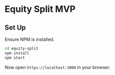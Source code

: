 # Equity Split MVP

## Set Up
Ensure NPM is installed.

```sh
cd equity-split
npm install
npm start
```

Now open `https://localhost:3000` in your browser.
